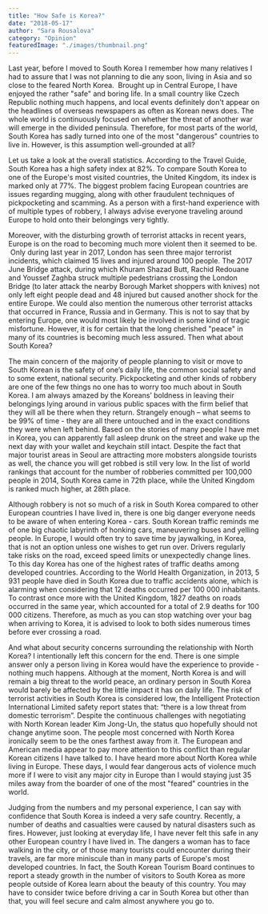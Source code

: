 ```yaml
---
title: "How Safe is Korea?"
date: "2018-05-17"
author: "Sara Rousalova"
category: "Opinion"
featuredImage: "./images/thumbnail.png"
---
```


Last year, before I moved to South Korea I remember how many relatives I had to assure that I was not planning to die any soon, living in Asia and so close to the feared North Korea.  Brought up in Central Europe, I have enjoyed the rather "safe" and boring life. In a small country like Czech Republic nothing much happens, and local events definitely don't appear on the headlines of overseas newspapers as often as Korean news does. The whole world is continuously focused on whether the threat of another war will emerge in the divided peninsula. Therefore, for most parts of the world, South Korea has sadly turned into one of the most "dangerous" countries to live in. However, is this assumption well-grounded at all?

Let us take a look at the overall statistics. According to the Travel Guide, South Korea has a high safety index at 82%. To compare South Korea to one of the Europe's most visited countries, the United Kingdom, its index is marked only at 77%. The biggest problem facing European countries are issues regarding mugging, along with other fraudulent techniques of pickpocketing and scamming. As a person with a first-hand experience with of multiple types of robbery, I always advise everyone traveling around Europe to hold onto their belongings very tightly.

Moreover, with the disturbing growth of terrorist attacks in recent years, Europe is on the road to becoming much more violent then it seemed to be.  Only during last year in 2017, London has seen three major terrorist incidents, which claimed 15 lives and injured around 100 people. The 2017 June Bridge attack, during which Khuram Shazad Butt, Rachid Redouane and Youssef Zaghba struck multiple pedestrians crossing the London Bridge (to later attack the nearby Borough Market shoppers with knives) not only left eight people dead and 48 injured but caused another shock for the entire Europe. We could also mention the numerous other terrorist attacks that occurred in France, Russia and in Germany. This is not to say that by entering Europe, one would most likely be involved in some kind of tragic misfortune. However, it is for certain that the long cherished "peace" in many of its countries is becoming much less assured. Then what about South Korea?

The main concern of the majority of people planning to visit or move to South Korean is the safety of one’s daily life, the common social safety and to some extent, national security. Pickpocketing and other kinds of robbery are one of the few things no one has to worry too much about in South Korea. I am always amazed by the Koreans’ boldness in leaving their belongings lying around in various public spaces with the firm belief that they will all be there when they return. Strangely enough – what seems to be 99% of time - they are all there untouched and in the exact conditions they were when left behind. Based on the stories of many people I have met in Korea, you can apparently fall asleep drunk on the street and wake up the next day with your wallet and keychain still intact. Despite the fact that major tourist areas in Seoul are attracting more mobsters alongside tourists as well, the chance you will get robbed is still very low. In the list of world rankings that account for the number of robberies committed per 100,000 people in 2014, South Korea came in 72th place, while the United Kingdom is ranked much higher, at 28th place.

Although robbery is not so much of a risk in South Korea compared to other European countries I have lived in, there is one big danger everyone needs to be aware of when entering Korea - cars. South Korean traffic reminds me of one big chaotic labyrinth of honking cars, maneuvering buses and yelling people. In Europe, I would often try to save time by jaywalking, in Korea, that is not an option unless one wishes to get run over. Drivers regularly take risks on the road, exceed speed limits or unexpectedly change lines. To this day Korea has one of the highest rates of traffic deaths among developed countries. According to the World Health Organization, in 2013, 5 931 people have died in South Korea due to traffic accidents alone, which is alarming when considering that 12 deaths occurred per 100 000 inhabitants. To contrast once more with the United Kingdom, 1827 deaths on roads occurred in the same year, which accounted for a total of 2.9 deaths for 100 000 citizens. Therefore, as much as you can stop watching over your bag when arriving to Korea, it is advised to look to both sides numerous times before ever crossing a road.

And what about security concerns surrounding the relationship with North Korea? I intentionally left this concern for the end. There is one simple answer only a person living in Korea would have the experience to provide - nothing much happens. Although at the moment, North Korea is and will remain a big threat to the world peace, an ordinary person in South Korea would barely be affected by the little impact it has on daily life. The risk of terrorist activities in South Korea is considered low, the Intelligent Protection International Limited safety report states that: “there is a low threat from domestic terrorism”. Despite the continuous challenges with negotiating with North Korean leader Kim Jong-Un, the status quo hopefully should not change anytime soon. The people most concerned with North Korea ironically seem to be the ones farthest away from it. The European and American media appear to pay more attention to this conflict than regular Korean citizens I have talked to. I have heard more about North Korea while living in Europe. These days, I would fear dangerous acts of violence much more if I were to visit any major city in Europe than I would staying just 35 miles away from the boarder of one of the most "feared" countries in the world.

Judging from the numbers and my personal experience, I can say with confidence that South Korea is indeed a very safe country. Recently, a number of deaths and casualties were caused by natural disasters such as fires. However, just looking at everyday life, I have never felt this safe in any other European country I have lived in. The dangers a woman has to face walking in the city, or of those many tourists could encounter during their travels, are far more miniscule than in many parts of Europe's most developed countries. In fact, the South Korean Tourism Board continues to report a steady growth in the number of visitors to South Korea as more people outside of Korea learn about the beauty of this country. You may have to consider twice before driving a car in South Korea but other than that, you will feel secure and calm almost anywhere you go to.
